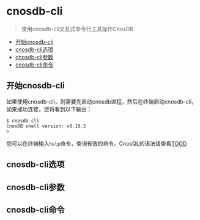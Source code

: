 # cnosdb-cli

> 使用cnosdb-cli交互式命令行工具操作CnosDB

- [开始cnosdb-cli](#开始cnosdb-cli)
- [cnosdb-cli选项](#cnosdb-cli选项)
- [cnosdb-cli参数](#cnosdb-cli参数)
- [cnosdb-cli命令](#cnosdb-cli命令)

## 开始cnosdb-cli

如果使用cnosdb-cli，则需要先启动cnosdb进程，然后在终端启动cnosdb-cli，如果成功连接，您将看到以下输出：

```
$ cnosdb-cli
CnosDB shell version: v0.10.3
>
```

您可以在终端输入`help`命令，查询有效的命令。CnosQL的语法请查看[TOOD]()

## cnosdb-cli选项

## cnosdb-cli参数

## cnosdb-cli命令